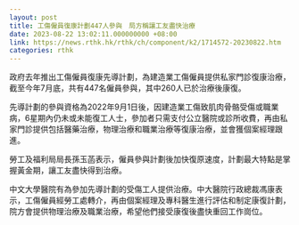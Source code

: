 ```yaml
---
layout: post
title: 工傷僱員復康計劃447人參與　局方稱讓工友盡快治療
date: 2023-08-22 13:02:11.000000000 +08:00
link: https://news.rthk.hk/rthk/ch/component/k2/1714572-20230822.htm
categories: rthk
---
```


政府去年推出工傷僱員復康先導計劃，為建造業工傷僱員提供私家門診復康治療，截至今年7月底，共有447名僱員參與，其中260人已於治療後康復。

先導計劃的參與資格為2022年9月1日後，因建造業工傷致肌肉骨骼受傷或職業病，6星期內仍未或未能復工人士，參加者只需支付公立醫院或診所收費，再由私家門診提供包括醫藥治療，物理治療和職業治療等復康治療，並會獲個案經理跟進。

勞工及福利局局長孫玉菡表示，僱員參與計劃後加快復原速度，計劃最大特點是掌握黃金期，讓工友盡快得到治療。

中文大學醫院有為參加先導計劃的受傷工人提供治療。中大醫院行政總裁馮康表示，工傷僱員經勞工處轉介，再由個案經理及專科醫生進行評估和制定康復計劃，院方會提供物理治療及職業治療，希望他們接受康復後盡快重回工作崗位。
